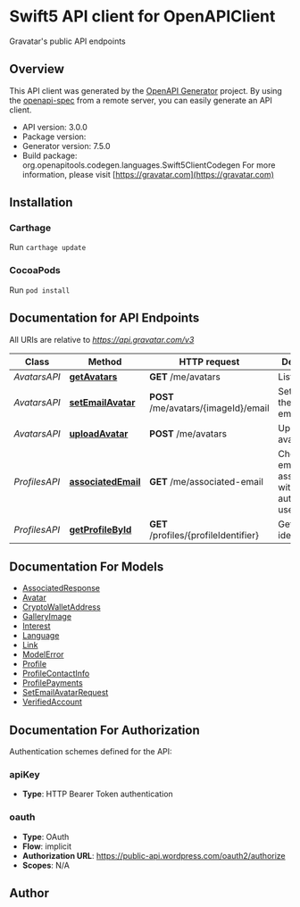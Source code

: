 # Swift5 API client for OpenAPIClient

Gravatar's public API endpoints

## Overview
This API client was generated by the [OpenAPI Generator](https://openapi-generator.tech) project.  By using the [openapi-spec](https://github.com/OAI/OpenAPI-Specification) from a remote server, you can easily generate an API client.

- API version: 3.0.0
- Package version: 
- Generator version: 7.5.0
- Build package: org.openapitools.codegen.languages.Swift5ClientCodegen
For more information, please visit [https://gravatar.com](https://gravatar.com)

## Installation

### Carthage

Run `carthage update`

### CocoaPods

Run `pod install`

## Documentation for API Endpoints

All URIs are relative to *https://api.gravatar.com/v3*

Class | Method | HTTP request | Description
------------ | ------------- | ------------- | -------------
*AvatarsAPI* | [**getAvatars**](docs/AvatarsAPI.md#getavatars) | **GET** /me/avatars | List avatars
*AvatarsAPI* | [**setEmailAvatar**](docs/AvatarsAPI.md#setemailavatar) | **POST** /me/avatars/{imageId}/email | Set avatar for the hashed email
*AvatarsAPI* | [**uploadAvatar**](docs/AvatarsAPI.md#uploadavatar) | **POST** /me/avatars | Upload new avatar image
*ProfilesAPI* | [**associatedEmail**](docs/ProfilesAPI.md#associatedemail) | **GET** /me/associated-email | Check if the email is associated with the authenticated user
*ProfilesAPI* | [**getProfileById**](docs/ProfilesAPI.md#getprofilebyid) | **GET** /profiles/{profileIdentifier} | Get profile by identifier


## Documentation For Models

 - [AssociatedResponse](docs/AssociatedResponse.md)
 - [Avatar](docs/Avatar.md)
 - [CryptoWalletAddress](docs/CryptoWalletAddress.md)
 - [GalleryImage](docs/GalleryImage.md)
 - [Interest](docs/Interest.md)
 - [Language](docs/Language.md)
 - [Link](docs/Link.md)
 - [ModelError](docs/ModelError.md)
 - [Profile](docs/Profile.md)
 - [ProfileContactInfo](docs/ProfileContactInfo.md)
 - [ProfilePayments](docs/ProfilePayments.md)
 - [SetEmailAvatarRequest](docs/SetEmailAvatarRequest.md)
 - [VerifiedAccount](docs/VerifiedAccount.md)


<a id="documentation-for-authorization"></a>
## Documentation For Authorization


Authentication schemes defined for the API:
<a id="apiKey"></a>
### apiKey

- **Type**: HTTP Bearer Token authentication

<a id="oauth"></a>
### oauth

- **Type**: OAuth
- **Flow**: implicit
- **Authorization URL**: https://public-api.wordpress.com/oauth2/authorize
- **Scopes**: N/A


## Author



